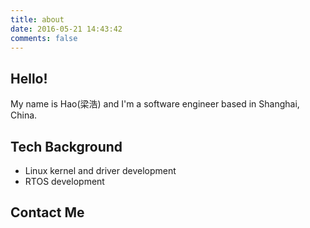 ```yaml
---
title: about
date: 2016-05-21 14:43:42
comments: false
---
```


## Hello!
My name is Hao(梁浩) and I'm a software engineer based in Shanghai, China.

## Tech Background

* Linux kernel and driver development
* RTOS development

## Contact Me
